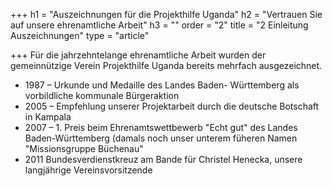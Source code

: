 +++
h1 = "Auszeichnungen für die Projekthilfe Uganda"
h2 = "Vertrauen Sie auf unsere ehrenamtliche Arbeit"
h3 = ""
order = "2"
title = "2 Einleitung Auszeichnungen"
type = "article"

+++
Für die jahrzehntelange ehrenamtliche Arbeit wurden der gemeinnützige Verein Projekthilfe Uganda bereits mehrfach ausgezeichnet.

* 1987 – Urkunde und Medaille des Landes Baden- Württemberg als vorbildliche kommunale Bürgeraktion
* 2005 – Empfehlung unserer Projektarbeit durch die deutsche Botschaft in Kampala
* 2007 – 1. Preis beim Ehrenamtswettbewerb "Echt gut" des Landes Baden-Württemberg (damals noch unser unterem füheren Namen "Missionsgruppe Büchenau"
* 2011 Bundesverdienstkreuz am Bande für Christel Henecka, unsere langjährige Vereinsvorsitzende